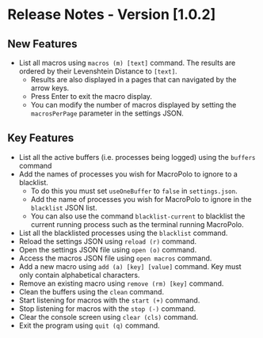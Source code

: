 # Release Notes - Version [1.0.2]

## New Features

- List all macros using `macros (m) [text]` command. The results are ordered by their Levenshtein Distance to `[text]`. 
  - Results are also displayed in a pages that can navigated by the arrow keys.
  - Press Enter to exit the macro display.
  - You can modify the number of macros displayed by setting the `macrosPerPage` parameter in the settings JSON.



## Key Features

- List all the active buffers (i.e. processes being logged) using the `buffers` command
- Add the names of processes you wish for MacroPolo to ignore to a blacklist.
  - To do this you must set `useOneBuffer` to `false` in `settings.json`.
  - Add the name of processes you wish for MacroPolo to ignore in the `blacklist` JSON list.
  - You can also use the command `blacklist-current` to blacklist the current running process such as the terminal running MacroPolo.
- List all the blacklisted processes using the `blacklist` command.
- Reload the settings JSON using `reload (r)` command.
- Open the settings JSON file using `open (o)` command.
- Access the macros JSON file using `open macros` command.
- Add a new macro using `add (a) [key] [value]` command. Key must only contain alphabetical characters.
- Remove an existing macro using `remove (rm) [key]` command.
- Clean the buffers using the `clean` command.
- Start listening for macros with the `start (+)` command.
- Stop listening for macros with the `stop (-)` command.
- Clear the console screen using `clear (cls)` command.
- Exit the program using `quit (q)` command.
